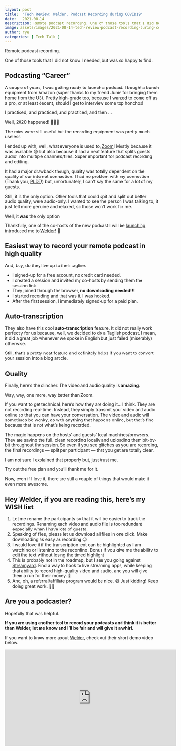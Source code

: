 ```yaml
---
layout: post
title:  "Tech Review: Welder. Podcast Recording during COVID19"
date:   2021-08-14
description: Remote podcast recording. One of those tools that I did not know I needed, but was so happy to find.
image: assets/images/2021-08-14-tech-review-podcast-recording-during-covid19.png
author: rye
categories: [ Tech Talk ]
---
```


Remote podcast recording.

One of those tools that I did not know I needed, but was so happy to find.

## Podcasting “Career”

A couple of years, I was getting ready to launch a podcast. I bought a bunch equipment from Amazon (super thanks to my friend Junie for bringing them home from the US). Pretty high-grade too, because I wanted to come off as a pro, or at least decent, should I get to interview some top honchos!

I practiced, and practiced, and practiced, and then …

Well, 2020 happened! 🤦🏻‍♂️

The mics were still useful but the recording equipment was pretty much useless.

I ended up with, well, what everyone is used to, [Zoom](https://zoom.us/)! Mostly because it was available 😅 but also because it had a neat feature that splits guests audio’ into multiple channels/files. Super important for podcast recording and editing.

It had a major drawback though, quality was totally dependent on the quality of our internet connection. I had no problem with my connection (Thank you, [PLDT](https://pldthome.com/)!) but, unfortunately, I can’t say the same for a lot of my guests.

Still, it is the only option. Other tools that could spit and split out better audio quality, were audio-only. I wanted to see the person I was talking to, it just felt more genuine and relaxed, so those won’t work for me.

Well, it **was** the only option.

Thankfully, one of the co-hosts of the new podcast I will be [launching](/blog/new-podcast-launching-soon/) introduced me to [Welder](https://www.getwelder.com/)! 🎉

## Easiest way to record your remote podcast in high quality

And, boy, do they live up to their tagline.

- I signed-up for a free account, no credit card needed.
- I created a session and invited my co-hosts by sending them the session link.
- They joined through the browser, **no downloading needed!!!**
- I started recording and that was it. I was hooked.
- After the first session, I immediately signed-up for a paid plan.

## Auto-transcription

They also have this cool **auto-transcription** feature. It did not really work perfectly for us because, well, we decided to do a Taglish podcast. I mean, it did a great job whenever we spoke in English but just failed (miserably) otherwise.

Still, that’s a pretty neat feature and definitely helps if you want to convert your session into a blog article.

## Quality

Finally, here’s the clincher. The video and audio quality is **amazing**.

Way, way, one more, way better than Zoom.

If you want to get technical, here’s how they are doing it… I think. They are not recording real-time. Instead, they simply transmit your video and audio online so that you can have your conversation. The video and audio will sometimes be wonky, as with anything that happens online, but that’s fine because that is not what’s being recorded.

The magic happens on the hosts’ and guests’ local machines/browsers. They are saving the full, clean recording locally and uploading them bit-by-bit throughout the session. So even if you see glitches as you are recording, the final recordings — split per participant — that you get are totally clear.

I am not sure I explained that properly but, just trust me.

Try out the free plan and you’ll thank me for it.

Now, even if I love it, there are still a couple of things that would make it even more awesome.

## Hey Welder, if you are reading this, here’s my WISH list

1. Let me rename the participants so that it will be easier to track the recordings. Renaming each video and audio file is too redundant especially when I have lots of guests.
1. Speaking of files, please let us download all files in one click. Make downloading as easy as recording 😉
1. I would love it if the transcription text can be highlighted as I am watching or listening to the recording. Bonus if you give me the ability to edit the text without losing the timed highlight
1. This is probably not in the roadmap, but I see you going against [Streamyard](https://streamyard.com/). Find a way to hook to live streaming apps, while keeping that ability to record high-quality video and audio, and you will give them a run for their money. 💸
1. And, oh, a referral/affiliate program would be nice. 😅 Just kidding! Keep doing great work. 💪🏼

## Are you a podcaster?

Hopefully that was helpful.

**If you are using another tool to record your podcasts and think it is better than Welder, let me know and I’ll be fair and will give it a whirl.**

If you want to know more about [Welder](https://www.getwelder.com/), check out their short demo video below.

<center>
<iframe width="560" height="315" src="https://www.youtube.com/embed/gef1jSGC_ro" title="YouTube video player" frameborder="0" allow="accelerometer; autoplay; clipboard-write; encrypted-media; gyroscope; picture-in-picture" allowfullscreen></iframe>
</center>